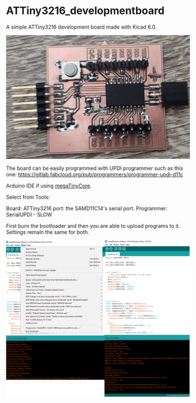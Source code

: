 # ATTiny3216_developmentboard

A simple ATTiny3216 development board made with Kicad 6.0.

![image](./ATTiny3216.png)

The board can be easily programmed with UPDI programmer such as this one: https://gitlab.fabcloud.org/pub/programmers/programmer-updi-d11c

Arduino IDE if using [megaTinyCore](https://github.com/SpenceKonde/megaTinyCore). 

Select from Tools:

Board: ATTiny3216
port: the SAMD11C14's serial port.
Programmer: SerialUPDI - SLOW

First burn the bootloader and then you are able to upload programs to it. Settings remain the same for both.

![image](./UPDI_Programming_ArduinoIDE.png)
